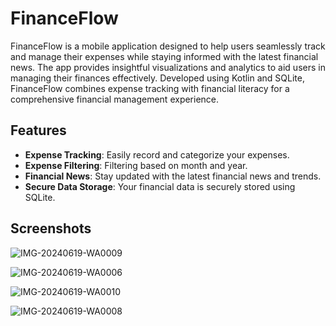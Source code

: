 # FinanceFlow

FinanceFlow is a mobile application designed to help users seamlessly track and manage their expenses while staying informed with the latest financial news. The app provides insightful visualizations and analytics to aid users in managing their finances effectively. Developed using Kotlin and SQLite, FinanceFlow combines expense tracking with financial literacy for a comprehensive financial management experience.

## Features

- **Expense Tracking**: Easily record and categorize your expenses.
- **Expense Filtering**: Filtering based on month and year.
- **Financial News**: Stay updated with the latest financial news and trends.
- **Secure Data Storage**: Your financial data is securely stored using SQLite.

## Screenshots

![IMG-20240619-WA0009](https://github.com/kosuri-indu/FinanceFlow/assets/118645569/517f3bf0-c8aa-4b52-a85a-d1d84d87affb)

![IMG-20240619-WA0006](https://github.com/kosuri-indu/FinanceFlow/assets/118645569/7b5448f9-038f-4b43-8dc3-d42ffc44e901)

![IMG-20240619-WA0010](https://github.com/kosuri-indu/FinanceFlow/assets/118645569/6e14c097-8e0f-4bf6-a3c7-2ab91e90845e)

![IMG-20240619-WA0008](https://github.com/kosuri-indu/FinanceFlow/assets/118645569/5d431e28-3571-4981-bf9d-d50a623e3b5c)
